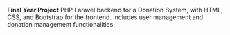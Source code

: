 **Final Year Project**
PHP Laravel backend for a Donation System, with HTML, CSS, and Bootstrap for the frontend. Includes user management and donation management functionalities.
